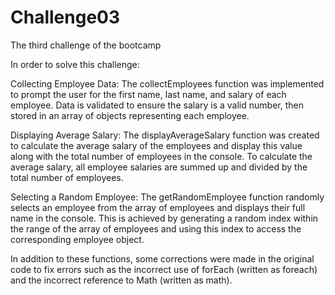 # Challenge03
The third challenge of the bootcamp

In order to solve this challenge:

Collecting Employee Data: The collectEmployees function was implemented to prompt the user for the first name, last name, and salary of each employee. Data is validated to ensure the salary is a valid number, then stored in an array of objects representing each employee.

Displaying Average Salary: The displayAverageSalary function was created to calculate the average salary of the employees and display this value along with the total number of employees in the console. To calculate the average salary, all employee salaries are summed up and divided by the total number of employees.

Selecting a Random Employee: The getRandomEmployee function randomly selects an employee from the array of employees and displays their full name in the console. This is achieved by generating a random index within the range of the array of employees and using this index to access the corresponding employee object.

In addition to these functions, some corrections were made in the original code to fix errors such as the incorrect use of forEach (written as foreach) and the incorrect reference to Math (written as math).
